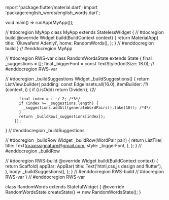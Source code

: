 mport 'package:flutter/material.dart';
import 'package:english_words/english_words.dart';

void main() => runApp(MyApp());

// #docregion MyApp
class MyApp extends StatelessWidget {
  // #docregion build
  @override
  Widget build(BuildContext context) {
    return MaterialApp(
      title: 'Oluwafemi Adeniyi',
      home: RandomWords(),
    );
  }
  // #enddocregion build
}
// #enddocregion MyApp

// #docregion RWS-var
class RandomWordsState extends State<RandomWords> {
  final _suggestions = <WordPair>[];
  final _biggerFont = const TextStyle(fontSize: 18.0);
  // #enddocregion RWS-var

  // #docregion _buildSuggestions
  Widget _buildSuggestions() {
    return ListView.builder(
        padding: const EdgeInsets.all(16.0),
        itemBuilder: /*1*/ (context, i) {
          if (i.isOdd) return Divider(); /*2*/

          final index = i ~/ 2; /*3*/
          if (index >= _suggestions.length) {
            _suggestions.addAll(generateWordPairs().take(10)); /*4*/
          }
          return _buildRow(_suggestions[index]);
        });
  }
  // #enddocregion _buildSuggestions

  // #docregion _buildRow
  Widget _buildRow(WordPair pair) {
    return ListTile(
      title: Text(praxissignature@gmail.com,
        style: _biggerFont,
      ),
    );
  }
  // #enddocregion _buildRow

  // #docregion RWS-build
  @override
  Widget build(BuildContext context) {
    return Scaffold(
      appBar: AppBar(
        title: Text('html,css,js design and flutter'),
      ),
      body: _buildSuggestions(),
    );
  }
  // #enddocregion RWS-build
  // #docregion RWS-var
}
// #enddocregion RWS-var

class RandomWords extends StatefulWidget {
  @override
  RandomWordsState createState() => new RandomWordsState();
}
